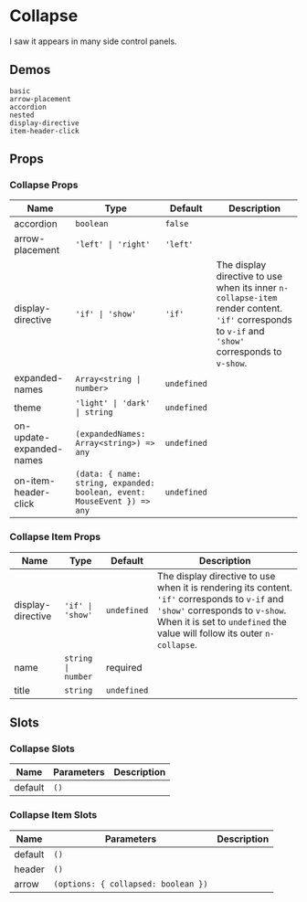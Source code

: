 # Collapse

I saw it appears in many side control panels.

## Demos

```demo
basic
arrow-placement
accordion
nested
display-directive
item-header-click
```

## Props

### Collapse Props

| Name | Type | Default | Description |
| --- | --- | --- | --- |
| accordion | `boolean` | `false` |  |
| arrow-placement | `'left' \| 'right'` | `'left'` |  |
| display-directive | `'if' \| 'show'` | `'if'` | The display directive to use when its inner `n-collapse-item` render content. `'if'` corresponds to `v-if` and `'show'` corresponds to `v-show`. |
| expanded-names | `Array<string \| number>` | `undefined` |  |
| theme | `'light' \| 'dark' \| string` | `undefined` |  |
| on-update-expanded-names | `(expandedNames: Array<string>) => any` | `undefined` |  |
| on-item-header-click | `(data: { name: string, expanded: boolean, event: MouseEvent }) => any` | `undefined` |  |

### Collapse Item Props

| Name | Type | Default | Description |
| --- | --- | --- | --- |
| display-directive | `'if' \| 'show'` | `undefined` | The display directive to use when it is rendering its content. `'if'` corresponds to `v-if` and `'show'` corresponds to `v-show`. When it is set to `undefined` the value will follow its outer `n-collapse`. |
| name | `string \| number` | required |  |
| title | `string` | `undefined` |  |

## Slots

### Collapse Slots

| Name    | Parameters | Description |
| ------- | ---------- | ----------- |
| default | `()`       |             |

### Collapse Item Slots

| Name    | Parameters                          | Description |
| ------- | ----------------------------------- | ----------- |
| default | `()`                                |             |
| header  | `()`                                |             |
| arrow   | `(options: { collapsed: boolean })` |             |
